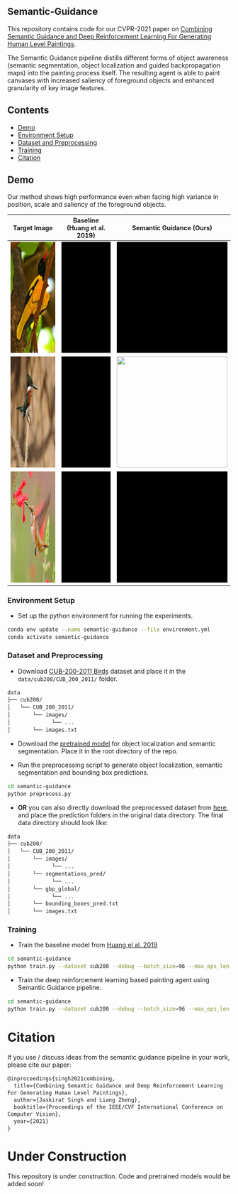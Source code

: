## Semantic-Guidance
This repository contains code for our CVPR-2021 paper on [Combining Semantic Guidance and Deep Reinforcement Learning For Generating Human Level Paintings](https://arxiv.org/pdf/2011.12589.pdf).

The Semantic Guidance pipeline distills different forms of object awareness (semantic segmentation, object localization and guided backpropagation maps) into the painting process itself. The resulting agent is able to paint canvases with increased saliency of foreground objects and enhanced granularity of key image features.

<!-- ### Abstract
Generation of stroke-based non-photorealistic imagery, is an important problem in the computer vision community. As an endeavor in this direction, substantial recent research efforts have been focused on teaching machines "how to paint", in a manner similar to a human painter. However, the applicability of previous methods has been limited to datasets with little variation in position, scale and saliency of the foreground object. As a consequence, we find that these methods struggle to cover the granularity and diversity possessed by real world images. 

To this end, we propose a Semantic Guidance pipeline with **1)** a bi-level painting procedure for learning the distinction between foreground and background brush strokes at training time. **2)** We also introduce invariance to the position and scale of the foreground object through a neural alignment model, which combines object localization and spatial transformer networks in an end to end manner, to zoom into a particular semantic instance. **3)** The distinguishing features of the in-focus object are then amplified by maximizing a novel guided backpropagation based focus reward. The proposed agent does not require any supervision on human stroke-data and successfully handles variations in foreground object attributes, thus, producing much higher quality canvases for the CUB-200 Birds and Stanford Cars-196 datasets. Finally, we demonstrate the further efficacy of our method on complex datasets with multiple foreground object instances by evaluating an extension of our method on the challenging Virtual-KITTI dataset. -->
## Contents
* [Demo](#demo)
* [Environment Setup](#environment-setup)
* [Dataset and Preprocessing](#dataset-and-preprocessing)
* [Training](#training)
* [Citation](#citation)


## Demo
Our method shows high performance even when facing high variance in position, scale and saliency of the foreground objects.

| Target Image     | Baseline (Huang et al. 2019) | Semantic Guidance (Ours)  |
|:-------------:|:-------------:|:-------------:|
|<img src="assets/target_bird_5602.png" width="250" height="250"/>|<img src="./assets/bird_5602.gif" width="250" height="250" />|<img src="./assets/sg_bird_5602.gif" width="250" height="250"/>|
|<img src="assets/target_bird_4648.png" width="250" height="250"/>|<img src="./assets/bird_4648.gif" width="250" height="250"/>|<img src="./assets/sg_bird_4648.gif" width="250" height="250"/>|
|<img src="assets/target_bird_4008.png" width="250" height="250"/>|<img src="./assets/bird_4008.gif" width="250" height="250"/>|<img src="./assets/sg_bird_4008.gif" width="250" height="250"/>|



### Environment Setup

* Set up the python environment for running the experiments.
```bash
conda env update --name semantic-guidance --file environment.yml
conda activate semantic-guidance
```

### Dataset and Preprocessing
* Download [CUB-200-2011 Birds](http://www.vision.caltech.edu/visipedia/CUB-200.html) dataset and place it in the `data/cub200/CUB_200_2011/` folder.
```bash
data
├── cub200/
│   └── CUB_200_2011/
│       └── images/
│             └── ...
│       └── images.txt
```

* Download the [pretrained model]() for object localization and semantic segmentation. Place it in the root directory of the repo.

* Run the preprocessing script to generate object localization, semantic segmentation and bounding box predictions.
```bash
cd semantic-guidance
python preprocess.py
```

* **OR** you can also directly download the preprocessed dataset from [here](), and place the prediction folders in the original data directory. The final data directory should look like:
```bash
data
├── cub200/
│   └── CUB_200_2011/
│       └── images/
│             └── ...
│       └── segmentations_pred/
│             └── ...
│       └── gbp_global/
│             └── ...
│       └── bounding_boxes_pred.txt
│       └── images.txt
```

### Training

* Train the baseline model from [Huang el al. 2019](https://arxiv.org/abs/1903.04411)
```bash
cd semantic-guidance
python train.py --dataset cub200 --debug --batch_size=96 --max_eps_len 50  --bundle_size=5 --exp_suffix baseline
```

* Train the deep reinforcement learning based painting agent using Semantic Guidance pipeline.
```bash
cd semantic-guidance
python train.py --dataset cub200 --debug --batch_size=96 --max_eps_len 50  --bundle_size=3 --use_gbp --use_bilevel --exp_suffix semantic-guidance
```

# Citation

If you use / discuss ideas from the semantic guidance pipeline in your work, please cite our paper:
```
@inproceedings{singh2021combining,
  title={Combining Semantic Guidance and Deep Reinforcement Learning For Generating Human Level Paintings},
  author={Jaskirat Singh and Liang Zheng},
  booktitle={Proceedings of the IEEE/CVF International Conference on Computer Vision},
  year={2021}
}
```

# Under Construction

This repository is under construction. Code and pretrained models would be added soon!
